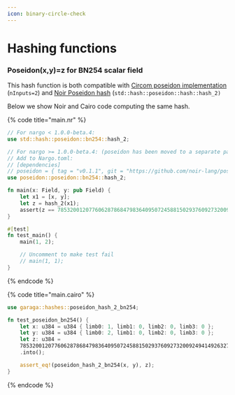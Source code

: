 ```yaml
---
icon: binary-circle-check
---
```


# Hashing functions

### Poseidon(x,y)=z for BN254 scalar field

This hash function is both compatible with [Circom poseidon implementation](https://github.com/iden3/circomlib/blob/252f8130105a66c8ae8b4a23c7f5662e17458f3f/circuits/poseidon.circom#L198-L208) (`nInputs=2`) and [Noir Poseidon hash](https://noir-lang.org/docs/noir/standard_library/cryptographic_primitives/hashes#poseidon) (`std::hash::poseidon::hash::hash_2)`

Below we show Noir and Cairo code computing the same hash.

{% code title="main.nr" %}
```rust
// For nargo < 1.0.0-beta.4:
use std::hash::poseidon::bn254::hash_2;

// For nargo >= 1.0.0-beta.4: (poseidon has been moved to a separate package)
// Add to Nargo.toml:
// [dependencies]
// poseidon = { tag = "v0.1.1", git = "https://github.com/noir-lang/poseidon" }
use poseidon::poseidon::bn254::hash_2;

fn main(x: Field, y: pub Field) {
    let x1 = [x, y];
    let z = hash_2(x1);
    assert(z == 7853200120776062878684798364095072458815029376092732009249414926327459813530);
}

#[test]
fn test_main() {
    main(1, 2);

    // Uncomment to make test fail
    // main(1, 1);
}

```
{% endcode %}

{% code title="main.cairo" %}
```rust
use garaga::hashes::poseidon_hash_2_bn254;

fn test_poseidon_bn254() {
    let x: u384 = u384 { limb0: 1, limb1: 0, limb2: 0, limb3: 0 };
    let y: u384 = u384 { limb0: 2, limb1: 0, limb2: 0, limb3: 0 };
    let z: u384 =
    7853200120776062878684798364095072458815029376092732009249414926327459813530_u256
    .into();

    assert_eq!(poseidon_hash_2_bn254(x, y), z);
}
```
{% endcode %}
